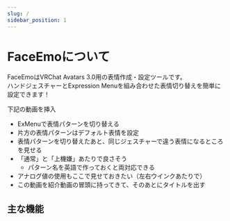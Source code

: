 ```yaml
---
slug: /
sidebar_position: 1
---
```


# FaceEmoについて

FaceEmoはVRChat Avatars 3.0用の表情作成・設定ツールです。  
ハンドジェスチャーとExpression Menuを組み合わせた表情切り替えを簡単に設定できます！

下記の動画を挿入
- ExMenuで表情パターンを切り替える
- 片方の表情パターンはデフォルト表情を設定
- 表情パターンを切り替えたあと、同じジェスチャーで違う表情になるところを見せる
- 「通常」と「上機嫌」あたりで良さそう
    - パターン名を英語で作っておくと両対応できる
- アナログ値の使用もここで見せておきたい（左右ウインクあたりで）
- この動画を紹介動画の冒頭に持ってきて、そのあとにタイトルを出す

## 主な機能

